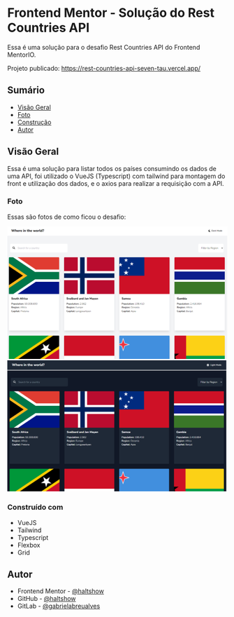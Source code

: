 # Frontend Mentor - Solução do Rest Countries API

Essa é uma solução para o desafio Rest Countries API do Frontend MentorIO.

Projeto publicado: https://rest-countries-api-seven-tau.vercel.app/

## Sumário

- [Visão Geral](#visão-geral)
- [Foto](#foto)
- [Construção](#construído-com)
- [Autor](#autor)

## Visão Geral

Essa é uma solução para listar todos os países consumindo os dados de uma API, foi utilizado o VueJS (Typescript) com tailwind para montagem do front e utilização dos dados, e o axios para realizar a requisição com a API.

### Foto

Essas são fotos de como ficou o desafio:

![](./screenshot.PNG)
![](./screenshot-dark.PNG)

### Construído com

- VueJS
- Tailwind
- Typescript
- Flexbox
- Grid

## Autor

- Frontend Mentor - [@haltshow](https://www.frontendmentor.io/profile/haltshow)
- GitHub - [@haltshow](https://github.com/haltshow)
- GitLab - [@gabrielabreualves](https://gitlab.com/gabrielabreualves)
